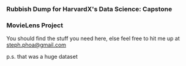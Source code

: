 
### Rubbish Dump for HarvardX's Data Science: Capstone 
### MovieLens Project

You should find the stuff you need here, else feel free to hit me up at steph.phoa@gmail.com 

p.s. that was a huge dataset
